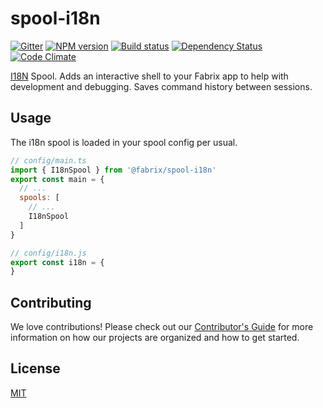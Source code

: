 # spool-i18n

[![Gitter][gitter-image]][gitter-url]
[![NPM version][npm-image]][npm-url]
[![Build status][ci-image]][ci-url]
[![Dependency Status][daviddm-image]][daviddm-url]
[![Code Climate][codeclimate-image]][codeclimate-url]

[I18N](https://nodejs.org/api/i18n.html) Spool. Adds an interactive shell to your Fabrix app to help with
development and debugging. Saves command history between sessions.

## Usage
The i18n spool is loaded in your spool config per usual.

```js
// config/main.ts
import { I18nSpool } from '@fabrix/spool-i18n'
export const main = {
  // ...
  spools: [
    // ...
    I18nSpool
  ]
}
```

```js
// config/i18n.js
export const i18n = {
}
```

## Contributing
We love contributions! Please check out our [Contributor's Guide](https://github.com/fabrix-app/fabrix/blob/master/.github/CONTRIBUTING.md) for more
information on how our projects are organized and how to get started.

## License
[MIT](https://github.com/fabrix-app/spool-i18n/blob/master/LICENSE)

[npm-image]: https://img.shields.io/npm/v/@fabrix/spool-i18n.svg?style=flat-square
[npm-url]: https://npmjs.org/package/@fabrix/spool-i18n
[ci-image]: https://img.shields.io/travis/fabrix-app/spool-i18n/master.svg?style=flat-square
[ci-url]: https://travis-ci.org/fabrix-app/spool-i18n
[daviddm-image]: http://img.shields.io/david/fabrix-app/spool-i18n.svg?style=flat-square
[daviddm-url]: https://david-dm.org/fabrix-app/spool-i18n
[codeclimate-image]: https://img.shields.io/codeclimate/github/fabrix-app/spool-i18n.svg?style=flat-square
[codeclimate-url]: https://codeclimate.com/github/fabrix-app/spool-i18n
[gitter-image]: http://img.shields.io/badge/+%20GITTER-JOIN%20CHAT%20%E2%86%92-1DCE73.svg?style=flat-square
[gitter-url]: https://gitter.im/fabrix-app/fabrix

